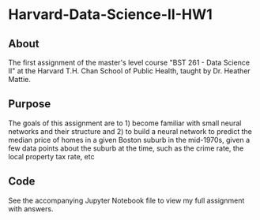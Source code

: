 # Harvard-Data-Science-II-HW1

## About

The first assignment of the master's level course "BST 261 - Data Science II" at the Harvard T.H. Chan School of Public Health, taught by Dr. Heather Mattie.

## Purpose

The goals of this assignment are to 1) become familiar with small neural networks and their structure and 2) to build a neural network to predict the median price of homes in a given Boston suburb in the mid-1970s, given a few data points about the suburb at the time, such as the crime rate, the local property tax rate, etc  

## Code

See the accompanying Jupyter Notebook file to view my full assignment with answers.

